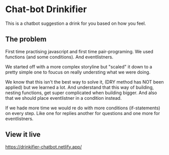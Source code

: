# Chat-bot Drinkifier 

This is a chatbot suggestion a drink for you based on how you feel.


## The problem

First time practising javascript and first time pair-programing. 
We used functions (and some conditions). And eventlistners. 

We started off with a more complex storyline but "scaled" it down to a pretty simple one to foucus on really understing what we were doing.

We know that this isn't the best way to solve it, (DRY method has NOT been applied) but we learned a lot. And understand that this way of building, nesting functions, get super complicated when building bigger. And also that we should place eventlistner in a condition instead. 

If we hade more time we would re do with more conditions (if-statements) on every step. Like one for replies another for questions and one more for eventlistners. 


## View it live

https://drinkifier-chatbot.netlify.app/